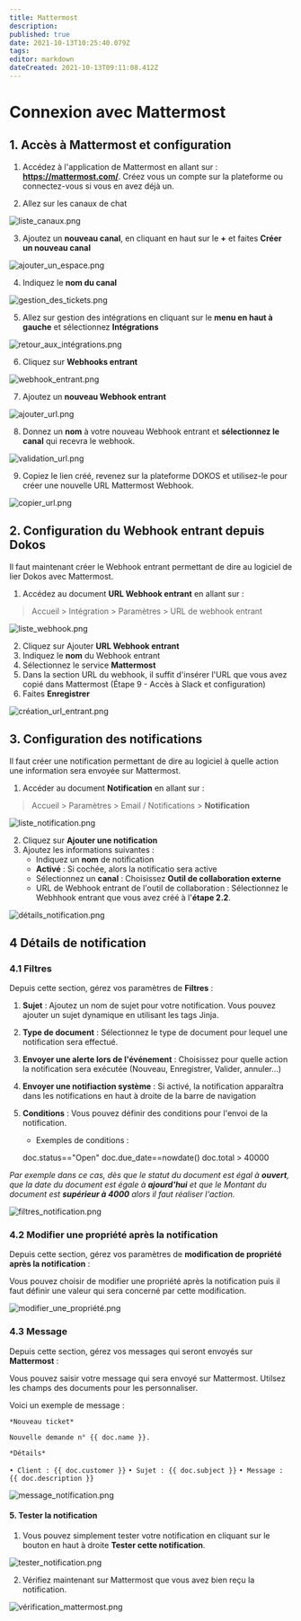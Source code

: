 ```yaml
---
title: Mattermost
description: 
published: true
date: 2021-10-13T10:25:40.079Z
tags: 
editor: markdown
dateCreated: 2021-10-13T09:11:08.412Z
---
```


# Connexion avec Mattermost

## 1. Accès à Mattermost et configuration

1. Accédez à l'application de Mattermost en allant sur : **<a href="https://mattermost.com/" target="_blank">https://mattermost.com/</a>**. 
Créez vous un compte sur la plateforme ou connectez-vous si vous en avez déjà un.

2. Allez sur les canaux de chat

![liste_canaux.png](/content/integrations/mattermost/liste_canaux.png)

3. Ajoutez un **nouveau canal**, en cliquant en haut sur le **+** et faites **Créer un nouveau canal**  

![ajouter_un_espace.png](/content/integrations/mattermost/ajouter_un_espace.png)

4. Indiquez le **nom du canal**

![gestion_des_tickets.png](#not-found:/integration/mattermost/gestion_des_tickets.png)

5. Allez sur gestion des intégrations en cliquant sur le **menu en haut à gauche** et sélectionnez **Intégrations**

![retour_aux_intégrations.png](/content/integrations/mattermost/retour_aux_intégrations.png)

6. Cliquez sur **Webhooks entrant**

![webhook_entrant.png](#not-found:/integration/mattermost/webhook_entrant.png)

7. Ajoutez un **nouveau Webhook entrant**

![ajouter_url.png](/content/integrations/mattermost/ajouter_url.png)

8. Donnez un **nom** à votre nouveau Webhook entrant et **sélectionnez le canal** qui recevra le webhook.

![validation_url.png](/content/integrations/mattermost/validation_url.png)

9. Copiez le lien créé, revenez sur la plateforme DOKOS et utilisez-le pour créer une nouvelle URL Mattermost Webhook.

![copier_url.png](/content/integrations/mattermost/copier_url.png)

## 2. Configuration du Webhook entrant depuis Dokos

Il faut maintenant créer le Webhook entrant permettant de dire au logiciel de lier Dokos avec Mattermost. 

1. Accédez au document **URL Webhook entrant** en allant sur :

> Accueil > Intégration > Paramètres > URL de webhook entrant

![liste_webhook.png](/content/integrations/google-chat/liste_webhook.png)

2. Cliquez sur Ajouter **URL Webhook entrant**
3. Indiquez le **nom** du Webhook entrant
4. Sélectionnez le service **Mattermost**
5. Dans la section URL du webhook, il suffit d'insérer l'URL que vous avez copié dans Mattermost (Étape 9 - Accès à Slack et configuration)
6. Faites **Enregistrer**

![création_url_entrant.png](/content/integrations/mattermost/création_url_entrant.png)

## 3. Configuration des notifications

Il faut créer une notification permettant de dire au logiciel à quelle action une information sera envoyée sur Mattermost.

1. Accéder au document **Notification** en allant sur :

> Accueil > Paramètres > Email / Notifications > **Notification**

![liste_notification.png](/content/integrations/google-chat/liste_notification.png)

2. Cliquez sur **Ajouter une notification**
3. Ajoutez les informations suivantes :
	- Indiquez un **nom** de notification
	- **Activé** : Si cochée, alors la notificatio sera active
	- Sélectionnez un **canal** : Choisissez **Outil de collaboration externe**
	- URL de Webhook entrant de l'outil de collaboration : Sélectionnez le Webhhook entrant que vous avez créé à l'**étape 2.2**.

![détails_notification.png](/content/integrations/google-chat/détails_notification.png)

## 4 Détails de notification

### 4.1 Filtres

Depuis cette section, gérez vos paramètres de **Filtres** :

1. **Sujet** : Ajoutez un nom de sujet pour votre notification. Vous pouvez ajouter un sujet dynamique en utilisant les tags Jinja.
2. **Type de document** : Sélectionnez le type de document pour lequel une notification sera effectué.
3. **Envoyer une alerte lors de l'événement** : Choisissez pour quelle action la notification sera exécutée (Nouveau, Enregistrer, Valider, annuler...)
4. **Envoyer une notifiaction système** : Si activé, la notification apparaîtra dans les notifications en haut à droite de la barre de navigation
5. **Conditions** : Vous pouvez définir des conditions pour l'envoi de la notification. 

	- Exemples de conditions : 

	doc.status=="Open"
	doc.due_date==nowdate()
	doc.total > 40000 

*Par exemple dans ce cas, dès que le statut du document est égal à **ouvert**, que la date du document est égale à **ajourd'hui** et que le Montant du document est **supérieur à 4000** alors il faut réaliser l'action.*

![filtres_notification.png](/content/integrations/google-chat/filtres_notification.png)

### 4.2 Modifier une propriété après la notification

Depuis cette section, gérez vos paramètres de **modification de propriété après la notification** :

Vous pouvez choisir de modifier une propriété après la notification puis il faut définir une valeur qui sera concerné par cette modification.

![modifier_une_propriété.png](/content/integrations/google-chat/modifier_une_propriété.png)

### 4.3 Message

Depuis cette section, gérez vos messages qui seront envoyés sur **Mattermost** :

Vous pouvez saisir votre message qui sera envoyé sur Mattermost. Utilsez les champs des documents pour les personnaliser.

Voici un exemple de message :

`*Nouveau ticket*`

`Nouvelle demande n° {{ doc.name }}.`

`*Détails*`

`• Client : {{ doc.customer }}`
`• Sujet : {{ doc.subject }}`
`• Message : {{ doc.description }}`

![message_notification.png](/content/integrations/google-chat/message_notification.png)

#### 5. Tester la notification

1. Vous pouvez simplement tester votre notification en cliquant sur le bouton en haut à droite **Tester cette notification**.

![tester_notification.png](/content/integrations/google-chat/tester_notification.png)

2. Vérifiez maintenant sur Mattermost que vous avez bien reçu la notification.

![vérification_mattermost.png](/content/integrations/mattermost/vérification_mattermost.png)